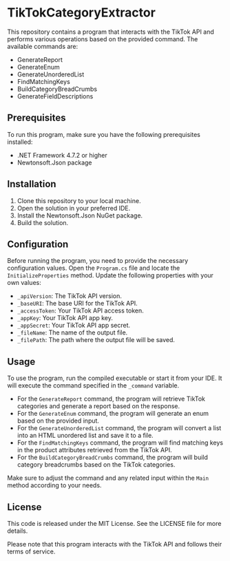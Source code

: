# TikTokCategoryExtractor

This repository contains a program that interacts with the TikTok API and performs various operations based on the provided command. The available commands are:

- GenerateReport
- GenerateEnum
- GenerateUnorderedList
- FindMatchingKeys
- BuildCategoryBreadCrumbs
- GenerateFieldDescriptions

## Prerequisites

To run this program, make sure you have the following prerequisites installed:

- .NET Framework 4.7.2 or higher
- Newtonsoft.Json package

## Installation

1. Clone this repository to your local machine.
2. Open the solution in your preferred IDE.
3. Install the Newtonsoft.Json NuGet package.
4. Build the solution.

## Configuration

Before running the program, you need to provide the necessary configuration values. Open the `Program.cs` file and locate the `InitializeProperties` method. Update the following properties with your own values:

- `_apiVersion`: The TikTok API version.
- `_baseURI`: The base URI for the TikTok API.
- `_accessToken`: Your TikTok API access token.
- `_appKey`: Your TikTok API app key.
- `_appSecret`: Your TikTok API app secret.
- `_fileName`: The name of the output file.
- `_filePath`: The path where the output file will be saved.

## Usage

To use the program, run the compiled executable or start it from your IDE. It will execute the command specified in the `_command` variable.

- For the `GenerateReport` command, the program will retrieve TikTok categories and generate a report based on the response.
- For the `GenerateEnum` command, the program will generate an enum based on the provided input.
- For the `GenerateUnorderedList` command, the program will convert a list into an HTML unordered list and save it to a file.
- For the `FindMatchingKeys` command, the program will find matching keys in the product attributes retrieved from the TikTok API.
- For the `BuildCategoryBreadCrumbs` command, the program will build category breadcrumbs based on the TikTok categories.

Make sure to adjust the command and any related input within the `Main` method according to your needs.

## License

This code is released under the MIT License. See the LICENSE file for more details.

Please note that this program interacts with the TikTok API and follows their terms of service.
